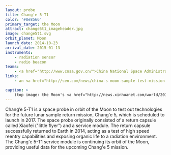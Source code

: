 ```yaml
---
layout: probe
title: Chang'e 5-T1
color: '#8e8566'
primary_target: the Moon
attract: change5t1_imageheader.jpg
image: change5t1.svg
orbit_planet: Moon
launch_date: 2014-10-23
arrival_date: 2015-01-13
instruments:
    - radiation sensor
    - radio beacon
teams:
    - <a href="http://www.cnsa.gov.cn/">China National Space Administration</a>
links:
    - an <a href="http://sen.com/news/china-s-moon-sample-test-mission-returns-successfully-to-earth">article</a> on the successful return of Xiaofei capsule

caption: >
    (top image: the Moon's <a href="http://news.xinhuanet.com/world/2014-10/28/c_1113016268.htm">Mare Marginis</a> as seen by Chang'e 5-T1, Xinhua News/CNSA)
---
```

Chang’e 5-T1 is a space probe in orbit of the Moon to test out technologies for the future lunar sample return mission, Chang'e 5, which is scheduled to launch in 2017. The space probe originally consisted of a return capsule called Xiaofei ("little flyer") and a service module. The return capsule successfully returned to Earth in 2014, acting as a test of high speed reentry capabilities and exposing organic life to a radiation environment. The Chang'e 5-T1 service module is continuing its orbit of the Moon, providing useful data for the upcoming Chang'e 5 mission.
